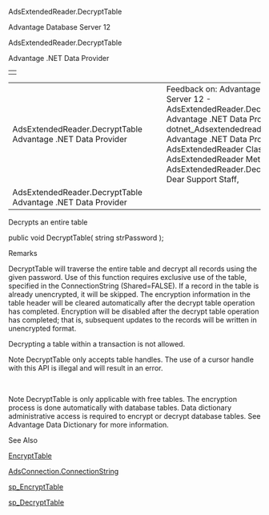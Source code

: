 AdsExtendedReader.DecryptTable




Advantage Database Server 12  

AdsExtendedReader.DecryptTable

Advantage .NET Data Provider

|  |
| --- |
|  |

|  |  |  |  |  |
| --- | --- | --- | --- | --- |
| AdsExtendedReader.DecryptTable  Advantage .NET Data Provider |  |  | Feedback on: Advantage Database Server 12 - AdsExtendedReader.DecryptTable Advantage .NET Data Provider dotnet\_Adsextendedreader\_decrypttable Advantage .NET Data Provider > AdsExtendedReader Class > AdsExtendedReader Methods > AdsExtendedReader.DecryptTable / Dear Support Staff, |  |
| AdsExtendedReader.DecryptTable  Advantage .NET Data Provider |  |  |  |  |

Decrypts an entire table

public void DecryptTable( string strPassword );

Remarks

DecryptTable will traverse the entire table and decrypt all records using the given password. Use of this function requires exclusive use of the table, specified in the ConnectionString (Shared=FALSE). If a record in the table is already unencrypted, it will be skipped. The encryption information in the table header will be cleared automatically after the decrypt table operation has completed. Encryption will be disabled after the decrypt table operation has completed; that is, subsequent updates to the records will be written in unencrypted format.

Decrypting a table within a transaction is not allowed.

Note DecryptTable only accepts table handles. The use of a cursor handle with this API is illegal and will result in an error.

 

Note DecryptTable is only applicable with free tables. The encryption process is done automatically with database tables. Data dictionary administrative access is required to encrypt or decrypt database tables. See Advantage Data Dictionary for more information.

See Also

[EncryptTable](dotnet_adsextendedreader_encrypttable.htm)

[AdsConnection.ConnectionString](dotnet_adsconnection_connectionstring.htm)

[sp\_EncryptTable](master_sp_encrypttable.htm)

[sp\_DecryptTable](master_sp_decrypttable.htm)